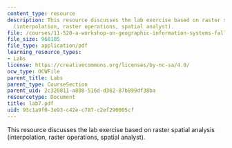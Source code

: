 ```yaml
---
content_type: resource
description: This resource discusses the lab exercise based on raster spatial analysis
  (interpolation, raster operations, spatial analyst).
file: /courses/11-520-a-workshop-on-geographic-information-systems-fall-2005/93c1a9f03e93c42ec787c2ef290005cf_lab7.pdf
file_size: 968105
file_type: application/pdf
learning_resource_types:
- Labs
license: https://creativecommons.org/licenses/by-nc-sa/4.0/
ocw_type: OCWFile
parent_title: Labs
parent_type: CourseSection
parent_uid: 2c320811-a808-516d-d362-87b899df38ba
resourcetype: Document
title: lab7.pdf
uid: 93c1a9f0-3e93-c42e-c787-c2ef290005cf
---
```

This resource discusses the lab exercise based on raster spatial analysis (interpolation, raster operations, spatial analyst).